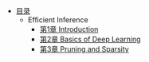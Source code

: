 * [目录](README.md)
  * Efficient Inference
    * [第1章 Introduction](contents/ch01.md)
    * [第2章 Basics of Deep Learning](contents/ch02.md)
    * [第3章 Pruning and Sparsity](contents/ch03.md)

